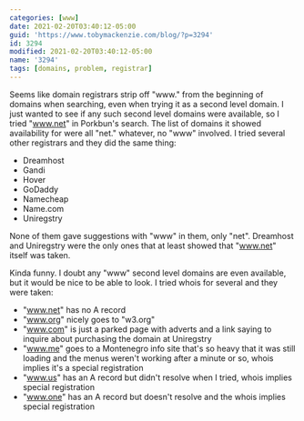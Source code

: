 ```yaml
---
categories: [www]
date: 2021-02-20T03:40:12-05:00
guid: 'https://www.tobymackenzie.com/blog/?p=3294'
id: 3294
modified: 2021-02-20T03:40:12-05:00
name: '3294'
tags: [domains, problem, registrar]
---
```


Seems like domain registrars strip off "www." from the beginning of domains when searching, even when trying it as a second level domain.<!--more-->  I just wanted to see if any such second level domains were available, so I tried "www.net" in Porkbun's search.  The list of domains it showed availability for were all "net." whatever, no "www" involved.  I tried several other registrars and they did the same thing: 

- Dreamhost
- Gandi
- Hover
- GoDaddy
- Namecheap
- Name.com
- Uniregstry

None of them gave suggestions with "www" in them, only "net".  Dreamhost and Uniregstry were the only ones that at least showed that "www.net" itself was taken.

Kinda funny.  I doubt any "www" second level domains are even available, but it would be nice to be able to look.  I tried whois for several and they were taken:

- "www.net" has no A record
- "www.org" nicely goes to "w3.org"
- "www.com" is just a parked page with adverts and a link saying to inquire about purchasing the domain at Uniregstry
- "www.me" goes to a Montenegro info site that's so heavy that it was still loading and the menus weren't working after a minute or so, whois implies it's a special registration
- "www.us" has an A record but didn't resolve when I tried, whois implies special registration
- "www.one" has an A record but doesn't resolve and the whois implies special registration
